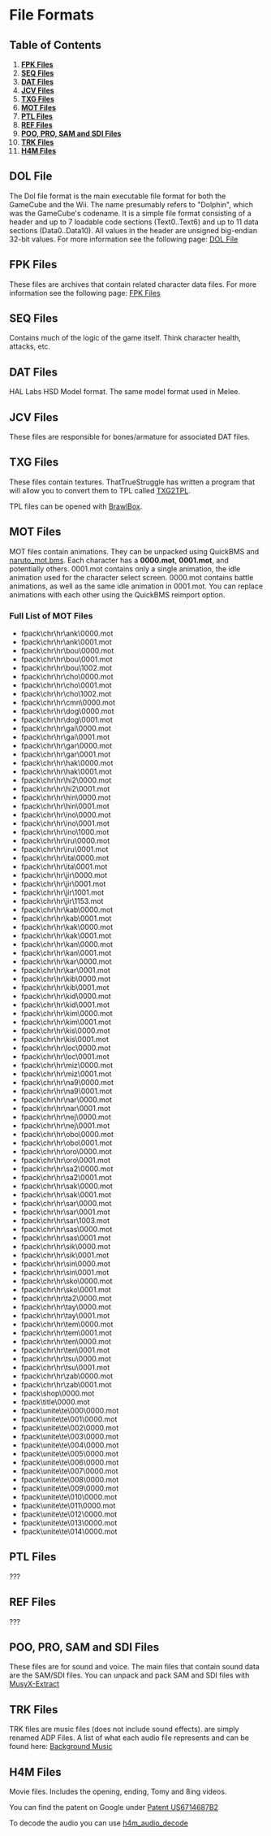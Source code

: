 # File Formats

## Table of Contents

1. **[FPK Files](#fpk-files)**
2. **[SEQ Files](#seq-files)**
3. **[DAT Files](#dat-files)**
4. **[JCV Files](#jcv-files)**
5. **[TXG Files](#txg-files)**
6. **[MOT Files](#mot-files)**
7. **[PTL Files](#ptl-files)**
8. **[REF Files](#ref-files)**
9. **[POO, PRO, SAM and SDI Files](#poo-pro-sam-and-sdi-files)**
10. **[TRK Files](#trk-files)**
11. **[H4M Files](#h4m-files)**

## DOL File

The Dol file format is the main executable file format for both the GameCube and the Wii. The name presumably refers to "Dolphin", which was the GameCube's codename. 
It is a simple file format consisting of a header and up to 7 loadable code sections (Text0..Text6) and up to 11 data sections (Data0..Data10). 
All values in the header are unsigned big-endian 32-bit values. 
For more information see the following page: [DOL File](/gnt4/docs/file_formats/dol.md)

## FPK Files

These files are archives that contain related character data files. For more information see the following page: [FPK Files](/gnt4/docs/file_formats/fpk.md)

## SEQ Files

Contains much of the logic of the game itself. Think character health, attacks, etc.

## DAT Files

HAL Labs HSD Model format. The same model format used in Melee.

## JCV Files

These files are responsible for bones/armature for associated DAT files.

## TXG Files

These files contain textures. ThatTrueStruggle has written a program that will allow you to convert them to TPL called [TXG2TPL](https://github.com/ThatTrueStruggle/TXG2TPL).

TPL files can be opened with [BrawlBox](https://github.com/libertyernie/brawltools).

## MOT Files

MOT files contain animations. They can be unpacked using QuickBMS and [naruto_mot.bms](/utils/naruto_mot.bms). Each character has a **0000.mot**, **0001.mot**, and potentially others. 0001.mot contains only a single animation, the idle animation used for the character select screen. 0000.mot contains battle animations, as well as the same idle animation in 0001.mot. You can replace animations with each other using the QuickBMS reimport option.

### Full List of MOT Files

* fpack\chr\hr\ank\0000.mot
* fpack\chr\hr\ank\0001.mot
* fpack\chr\hr\bou\0000.mot
* fpack\chr\hr\bou\0001.mot
* fpack\chr\hr\bou\1002.mot
* fpack\chr\hr\cho\0000.mot
* fpack\chr\hr\cho\0001.mot
* fpack\chr\hr\cho\1002.mot
* fpack\chr\hr\cmn\0000.mot
* fpack\chr\hr\dog\0000.mot
* fpack\chr\hr\dog\0001.mot
* fpack\chr\hr\gai\0000.mot
* fpack\chr\hr\gai\0001.mot
* fpack\chr\hr\gar\0000.mot
* fpack\chr\hr\gar\0001.mot
* fpack\chr\hr\hak\0000.mot
* fpack\chr\hr\hak\0001.mot
* fpack\chr\hr\hi2\0000.mot
* fpack\chr\hr\hi2\0001.mot
* fpack\chr\hr\hin\0000.mot
* fpack\chr\hr\hin\0001.mot
* fpack\chr\hr\ino\0000.mot
* fpack\chr\hr\ino\0001.mot
* fpack\chr\hr\ino\1000.mot
* fpack\chr\hr\iru\0000.mot
* fpack\chr\hr\iru\0001.mot
* fpack\chr\hr\ita\0000.mot
* fpack\chr\hr\ita\0001.mot
* fpack\chr\hr\jir\0000.mot
* fpack\chr\hr\jir\0001.mot
* fpack\chr\hr\jir\1001.mot
* fpack\chr\hr\jir\1153.mot
* fpack\chr\hr\kab\0000.mot
* fpack\chr\hr\kab\0001.mot
* fpack\chr\hr\kak\0000.mot
* fpack\chr\hr\kak\0001.mot
* fpack\chr\hr\kan\0000.mot
* fpack\chr\hr\kan\0001.mot
* fpack\chr\hr\kar\0000.mot
* fpack\chr\hr\kar\0001.mot
* fpack\chr\hr\kib\0000.mot
* fpack\chr\hr\kib\0001.mot
* fpack\chr\hr\kid\0000.mot
* fpack\chr\hr\kid\0001.mot
* fpack\chr\hr\kim\0000.mot
* fpack\chr\hr\kim\0001.mot
* fpack\chr\hr\kis\0000.mot
* fpack\chr\hr\kis\0001.mot
* fpack\chr\hr\loc\0000.mot
* fpack\chr\hr\loc\0001.mot
* fpack\chr\hr\miz\0000.mot
* fpack\chr\hr\miz\0001.mot
* fpack\chr\hr\na9\0000.mot
* fpack\chr\hr\na9\0001.mot
* fpack\chr\hr\nar\0000.mot
* fpack\chr\hr\nar\0001.mot
* fpack\chr\hr\nej\0000.mot
* fpack\chr\hr\nej\0001.mot
* fpack\chr\hr\obo\0000.mot
* fpack\chr\hr\obo\0001.mot
* fpack\chr\hr\oro\0000.mot
* fpack\chr\hr\oro\0001.mot
* fpack\chr\hr\sa2\0000.mot
* fpack\chr\hr\sa2\0001.mot
* fpack\chr\hr\sak\0000.mot
* fpack\chr\hr\sak\0001.mot
* fpack\chr\hr\sar\0000.mot
* fpack\chr\hr\sar\0001.mot
* fpack\chr\hr\sar\1003.mot
* fpack\chr\hr\sas\0000.mot
* fpack\chr\hr\sas\0001.mot
* fpack\chr\hr\sik\0000.mot
* fpack\chr\hr\sik\0001.mot
* fpack\chr\hr\sin\0000.mot
* fpack\chr\hr\sin\0001.mot
* fpack\chr\hr\sko\0000.mot
* fpack\chr\hr\sko\0001.mot
* fpack\chr\hr\ta2\0000.mot
* fpack\chr\hr\tay\0000.mot
* fpack\chr\hr\tay\0001.mot
* fpack\chr\hr\tem\0000.mot
* fpack\chr\hr\tem\0001.mot
* fpack\chr\hr\ten\0000.mot
* fpack\chr\hr\ten\0001.mot
* fpack\chr\hr\tsu\0000.mot
* fpack\chr\hr\tsu\0001.mot
* fpack\chr\hr\zab\0000.mot
* fpack\chr\hr\zab\0001.mot
* fpack\shop\0000.mot
* fpack\title\0000.mot
* fpack\unite\te\000\0000.mot
* fpack\unite\te\001\0000.mot
* fpack\unite\te\002\0000.mot
* fpack\unite\te\003\0000.mot
* fpack\unite\te\004\0000.mot
* fpack\unite\te\005\0000.mot
* fpack\unite\te\006\0000.mot
* fpack\unite\te\007\0000.mot
* fpack\unite\te\008\0000.mot
* fpack\unite\te\009\0000.mot
* fpack\unite\te\010\0000.mot
* fpack\unite\te\011\0000.mot
* fpack\unite\te\012\0000.mot
* fpack\unite\te\013\0000.mot
* fpack\unite\te\014\0000.mot

## PTL Files

???

## REF Files

???

## POO, PRO, SAM and SDI Files

These files are for sound and voice. The main files that contain sound data are the SAM/SDI files. You can unpack and pack SAM and SDI files with [MusyX-Extract](https://github.com/Nisto/musyx-extract)

## TRK Files

TRK files are music files (does not include sound effects). are simply renamed ADP Files. A list of what each audio file represents and can be found here: [Background Music](/gnt4/docs/audio/bgm.md)

## H4M Files

Movie files. Includes the opening, ending, Tomy and 8ing videos.

You can find the patent on Google under [Patent US6714687B2](https://www.google.com/patents/US6714687)

To decode the audio you can use [h4m_audio_decode](https://github.com/hcs64/vgm_ripping/tree/master/demux/h4m_audio_decode)
